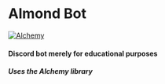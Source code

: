 # Almond Bot

[![Alchemy](https://img.shields.io/badge/alchemy-0.6.0-A56FBD.svg)](https://github.com/cronokirby/alchemy)

#### Discord bot merely for educational purposes

##### Uses the Alchemy library
